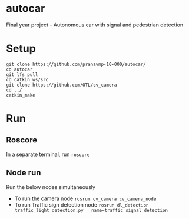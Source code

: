 # autocar
Final year project - Autonomous car with signal and pedestrian detection
# Setup
```
git clone https://github.com/pranavmp-10-000/autocar/
cd autocar
git lfs pull
cd catkin_ws/src
git clone https://github.com/OTL/cv_camera
cd ../
catkin_make
```
# Run
## Roscore
In a separate terminal, run ```roscore```
## Node run
Run the below nodes simultaneously 
- To run the camera node
  ``` rosrun cv_camera cv_camera_node ```
- To run Traffic sign detection node
  ``` rosrun dl_detection traffic_light_detection.py __name=traffic_signal_detection ```
